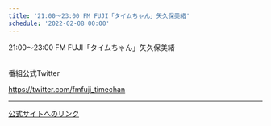 ```yaml
---
title: '21:00～23:00 FM FUJI「タイムちゃん」矢久保美緒'
schedule: '2022-02-08 00:00'
---
```


<div id="detailBody"> <p>  21:00～23:00 FM FUJI「タイムちゃん」矢久保美緒 </p> <p>  <br/>  番組公式Twitter </p> <p>  <a href="https://twitter.com/fmfuji_timechan" target="_blank">   https://twitter.com/fmfuji_timechan  </a> </p></div>

---
[公式サイトへのリンク]('http://www.nogizaka46.com/schedule/2022/02/064674.php?member=mio-yakubo&category=&monthly=202202')